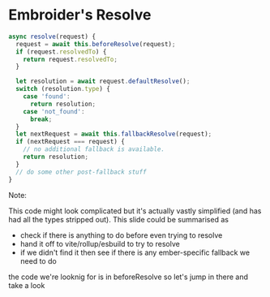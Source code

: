 # Embroider's Resolve

```js
async resolve(request) {
  request = await this.beforeResolve(request);
  if (request.resolvedTo) {
    return request.resolvedTo;
  }

  let resolution = await request.defaultResolve();
  switch (resolution.type) {
    case 'found':
      return resolution;
    case 'not_found':
      break;
  }
  let nextRequest = await this.fallbackResolve(request);
  if (nextRequest === request) {
    // no additional fallback is available.
    return resolution;
  }
  // do some other post-fallback stuff
}
```

Note:

This code might look complicated but it's actually vastly simplified (and has had all the types stripped out). This slide could be summarised as 

- check if there is anything to do before even trying to resolve
- hand it off to vite/rollup/esbuild to try to resolve
- if we didn't find it then see if there is any ember-specific fallback we need to do

the code we're looknig for is in beforeResolve so let's jump in there and take a look